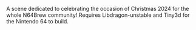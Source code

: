 A scene dedicated to celebrating the occasion of Christmas 2024 for the whole N64Brew community!
Requires Libdragon-unstable and Tiny3d for the Nintendo 64 to build.
